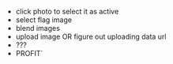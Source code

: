 * click photo to select it as active
* select flag image
* blend images
* upload image OR figure out uploading data url
* ???
* PROFIT`